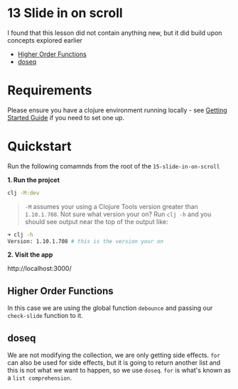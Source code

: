 # 13 Slide in on scroll

I found that this lesson did not contain anything new, but it did build upon concepts explored earlier

- [Higher Order Functions](#higher-order-function)
- [doseq](doseq)

# Requirements

Please ensure you have a clojure environment running locally - see [Getting Started Guide](https://github.com/tkjone/clojurescript-30#getting-started) if you need to set one up.

# Quickstart

Run the following comamnds from the root of the `15-slide-in-on-scroll`

**1. Run the projcet**

```bash
clj -M:dev
```

> `-M` assumes your using a Clojure Tools version greater than `1.10.1.708`.  Not sure what version your on?  Run `clj -h` and you should see output near the top of the output like:

```bash
➜ clj -h
Version: 1.10.1.708 # this is the version your on
```


**2. Visit the app**

http://localhost:3000/

## Higher Order Functions

In this case we are using the global function `debounce` and passing our `check-slide` function to it.

## doseq

We are not modifying the collection, we are only getting side effects. `for` can also be used for side effects, but it is going to return another list and this is not what we want to happen, so we use `doseq`. `for` is what's known as a `list comprehension`.
